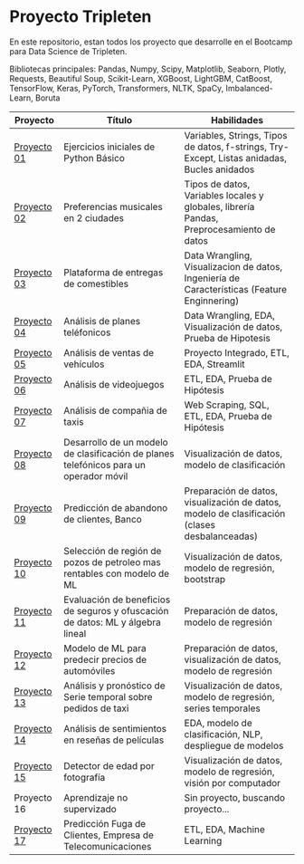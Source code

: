 # Proyecto Tripleten

En este repositorio, estan todos los proyecto que desarrolle en el Bootcamp para Data Science de Tripleten.

Bibliotecas principales: Pandas, Numpy, Scipy, Matplotlib, Seaborn, Plotly, Requests, Beautiful Soup, Scikit-Learn, XGBoost, LightGBM, CatBoost, TensorFlow, Keras, PyTorch, Transformers, NLTK, SpaCy, Imbalanced-Learn, Boruta

| Proyecto | Título | Habilidades |
| ------------- | ------------- | ------------- |
| [Proyecto 01](https://github.com/javidalr/tripleten-data-science/tree/project-01) | Ejercicios iniciales de Python Básico | Variables, Strings, Tipos de datos, f-strings, Try-Except, Listas anidadas, Bucles anidados |
| [Proyecto 02](https://github.com/javidalr/tripleten-data-science/tree/project-02) | Preferencias musicales en 2 ciudades | Tipos de datos, Variables locales y globales, librería Pandas, Preprocesamiento de datos |
| [Proyecto 03](https://github.com/javidalr/tripleten-data-science/tree/project-03) | Plataforma de entregas de comestibles | Data Wrangling, Visualizacion de datos, Ingeniería de Características (Feature Enginnering) |
| [Proyecto 04](https://github.com/javidalr/tripleten-data-science/tree/project-04) | Análisis de planes teléfonicos | Data Wrangling, EDA, Visualización de datos, Prueba de Hipotesis | 
| [Proyecto 05](https://github.com/javidalr/tripleten-data-science/tree/project-05) | Análisis de ventas de vehículos | Proyecto Integrado, ETL, EDA, Streamlit |
| [Proyecto 06](https://github.com/javidalr/tripleten-data-science/tree/project-06) | Análisis de videojuegos | ETL, EDA, Prueba de Hipótesis |
| [Proyecto 07](https://github.com/javidalr/tripleten-data-science/tree/project-07) | Análisis de compañia de taxis | Web Scraping, SQL, ETL, EDA, Prueba de Hipótesis |
| [Proyecto 08](https://github.com/javidalr/tripleten-data-science/tree/project-08) | Desarrollo de un modelo de clasificación de planes telefónicos para un operador móvil | Visualización de datos, modelo de clasificación |
| [Proyecto 09](https://github.com/javidalr/tripleten-data-science/tree/project-09) | Predicción de abandono de clientes, Banco | Preparación de datos, visualización de datos, modelo de clasificación (clases desbalanceadas) |
| [Proyecto 10](https://github.com/javidalr/tripleten-data-science/tree/project-10) | Selección de región de pozos de petroleo mas rentables con modelo de ML | Visualización de datos, modelo de regresión, bootstrap |
| [Proyecto 11](https://github.com/javidalr/tripleten-data-science/tree/project-11) | Evaluación de beneficios de seguros y ofuscación de datos: ML y álgebra lineal | Preparación de datos, modelo de regresión |
| [Proyecto 12](https://github.com/javidalr/tripleten-data-science/tree/project-12) | Modelo de ML para predecir precios de automóviles | Preparación de datos, visualización de datos, modelo de regresión |
| [Proyecto 13](https://github.com/javidalr/tripleten-data-science/tree/project-13) | Análisis y pronóstico de Serie temporal sobre pedidos de taxi | Visualización de datos, modelo de regresión, series temporales |
| [Proyecto 14](https://github.com/javidalr/tripleten-data-science/tree/project-14) | Análisis de sentimientos en reseñas de películas | EDA, modelo de clasificación, NLP, despliegue de modelos |
| [Proyecto 15](https://github.com/javidalr/tripleten-data-science/tree/project-15) | Detector de edad por fotografía | Visualización de datos, modelo de regresión, visión por computador |
| Proyecto 16 | Aprendizaje no supervizado | Sin proyecto, buscando proyecto... |
| [Proyecto 17](https://github.com/javidalr/tripleten-data-science/tree/project-17-final) | Predicción Fuga de Clientes, Empresa de Telecomunicaciones | ETL, EDA, Machine Learning |
